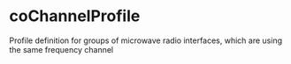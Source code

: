 # coChannelProfile
Profile definition for groups of microwave radio interfaces, which are using the same frequency channel
